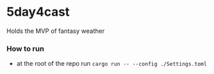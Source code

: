 # 5day4cast
Holds the MVP of fantasy weather

### How to run
- at the root of the repo run `cargo run -- --config ./Settings.toml`